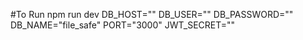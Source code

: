 #To Run
npm run dev
DB_HOST=""
DB_USER=""
DB_PASSWORD=""
DB_NAME="file_safe"
PORT="3000"
JWT_SECRET=""